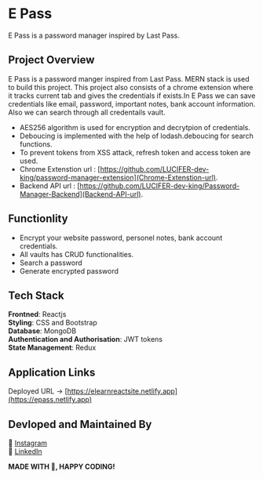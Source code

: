 # E Pass

E Pass is a password manager inspired by Last Pass.

## Project Overview

E Pass is a password manger inspired from Last Pass. MERN stack is used to build this project. This project also consists of a chrome extension where it tracks current tab and gives the credentials if exists.In E Pass we can save credentials like email, password, important notes, bank account information. Also we can search through all credentails vault.

- AES256 algorithm is used for encryption and decrytpion of credentials.
- Deboucing is implemented with the help of lodash.deboucing for search functions.
- To prevent tokens from XSS attack, refresh token and access token are used.
- Chrome Extenstion url : [https://github.com/LUCIFER-dev-king/password-manager-extension](Chrome-Extenstion-url).
- Backend API url : [https://github.com/LUCIFER-dev-king/Password-Manager-Backend](Backend-API-url).

## Functionlity

- Encrypt your website password, personel notes, bank account credentials.
- All vaults has CRUD functionalities.
- Search a password
- Generate encrypted password

## Tech Stack

<b>Frontned</b>: Reactjs
<br>
<b>Styling</b>: CSS and Bootstrap
<br>
<b>Database</b>: MongoDB
<br>
<b>Authentication and Authorisation</b>: JWT tokens
<br>
<b>State Management</b>: Redux
<br>

## Application Links

Deployed URL -> [https://elearnreactsite.netlify.app](https://epass.netlify.app)
<br>

## Devloped and Maintained By

📸 [Instagram](https://www.instagram.com/lucifer_the_king/?hl=en) <br />
🧳 [LinkedIn](https://www.linkedin.com/in/nihal-ahamed-m-s-7b6808190/)
<br>

**MADE WITH 💖, HAPPY CODING!**
